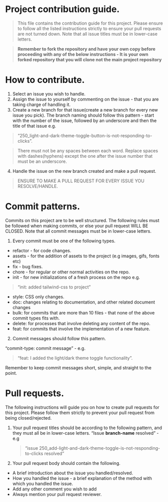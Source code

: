 <h1>Project contribution guide.</h1>

> This file contains the contribution guide for this project. Please ensure to follow all the listed instructions strictly to ensure your pull requests are not turned down. Note that all issue titles must be in lower-case letters.

> **Remember to fork the repository and have your own copy before proceeding with any of the below instructions - It is your own forked repository that you will clone not the main project repository** 

# How to contribute.

1. Select an issue you wish to handle.
2. Assign the issue to yourself by commenting on the issue - that you are taking charge of handling it.
3. Create a new branch for that issue(create a new branch for every new issue you pick). The branch naming should follow this pattern - start with the number of the issue, followed by an underscore and then the title of that issue e.g.

> “250_light-and-dark-theme-toggle-button-is-not-responding-to-clicks”.

> There must not be any spaces between each word. Replace spaces with dashes(hyphens) except the one after the issue number that must be an underscore. 

4. Handle the issue on the new branch created and make a pull request.

> ENSURE TO MAKE A PULL REQUEST FOR EVERY ISSUE YOU RESOLVE/HANDLE.

# Commit patterns.

Commits on this project are to be well structured. The following rules must be followed when making commits, or else your pull request WILL BE CLOSED. Note that all commit messages must be in lower-case letters.

1. Every commit must be one of the following types.

- refactor - for code changes.
- assets - for the addition of assets to the project (e.g images, gifs, fonts etc)
- fix - bug fixes.
- chore - for regular or other normal activities on the repo.
- init - for new initializations of a fresh process on the repo e.g.

> “init: added tailwind-css to project”

- style: CSS only changes.
- doc: changes relating to documentation, and other related document changes
- bulk: for commits that are more than 10 files - that none of the above commit types fits with.
- delete: for processes that involve deleting any content of the repo.
- feat: for commits that involve the implementation of a new feature.

2. Commit messages should follow this pattern.

“commit-type: commit message” - e.g.

> “feat: I added the light/dark theme toggle functionality”.

Remember to keep commit messages short, simple, and straight to the point.

# Pull requests.

The following instructions will guide you on how to create pull requests for this project. Please follow them strictly to prevent your pull request from being closed/rejected.

1. Your pull request titles should be according to the following pattern, and they must all be in lower-case letters.
   “Issue **branch-name** resolved” - e.g

   > “issue 250_add-light-and-dark-theme-toggle-is-not-responding-to-clicks resolved”

2. Your pull request body should contain the following.

- A brief introduction about the issue you handled/resolved.
- How you handled the issue - a brief explanation of the method with which you handled the issue.
- Add any other comment you wish to add
- Always mention your pull request reviewer.
